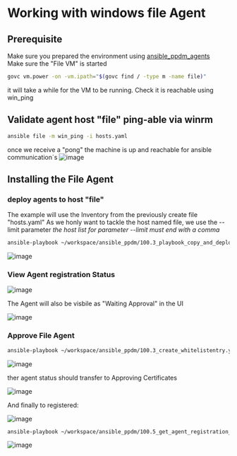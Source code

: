 # Working with windows file Agent
## Prerequisite

Make sure you prepared the environment using [ansible_ppdm_agents](./01.0_ansible_ppdm_agents.md)   
Make sure the "File VM" is started
```bash
govc vm.power -on -vm.ipath="$(govc find / -type m -name file)"
```
it will take a while for the VM to be running. Check it is reachable using win_ping

## Validate agent host "file"  ping-able via winrm

```bash
ansible file -m win_ping -i hosts.yaml
```
once we receive a "pong" the machine is up and reachable for ansible communication´s
![image](https://github.com/bob-builds-labs/bob-builds-labs.github.io/assets/8255007/c0b0f729-77e4-4bcb-b01b-bb4f8780a802)

## Installing the File Agent

### deploy agents to host "file"
The example will use the Inventory from the previously create file "hosts.yaml"
As we honly want to tackle the host named file, we use the --limit parameter
*the host list for parameter --limit must end with a comma*

```bash
ansible-playbook ~/workspace/ansible_ppdm/100.3_playbook_copy_and_deploy_windows_agent.yaml -i hosts.yaml --limit file, 
```
![image](https://github.com/bob-builds-labs/bob-builds-labs.github.io/assets/8255007/a4967f07-5010-48a0-9026-386baa92586f)

### View Agent registration Status


![image](https://github.com/bob-builds-labs/bob-builds-labs.github.io/assets/8255007/9f80cd89-c5c6-4fb3-a77b-f3570c1b4dc5)

The Agent will also be visbile as "Waiting Approval" in the UI

![image](https://github.com/bob-builds-labs/bob-builds-labs.github.io/assets/8255007/46e4bb3d-5fd6-4dde-81a0-b27f3151dfd1)


### Approve File Agent

```bash
ansible-playbook ~/workspace/ansible_ppdm/100.3_create_whitelistentry.yaml -e "host_list=192.168.1.107"
```
![image](https://github.com/bob-builds-labs/bob-builds-labs.github.io/assets/8255007/60b8ef5b-420b-4f98-a6bf-cd09030ef6f1)


ther agent status should transfer to Approving Certificates

![image](https://github.com/bob-builds-labs/bob-builds-labs.github.io/assets/8255007/234ccecf-e136-43ab-b337-f6777205b993)

And finally to registered:

![image](https://github.com/bob-builds-labs/bob-builds-labs.github.io/assets/8255007/b5d3bf8f-48b9-4462-83ef-ed062291a3d2)

```bash
ansible-playbook ~/workspace/ansible_ppdm/100.5_get_agent_registration_status.yaml
```

![image](https://github.com/bob-builds-labs/bob-builds-labs.github.io/assets/8255007/81bf8058-d474-4eff-aa4c-bdef7965c494)




